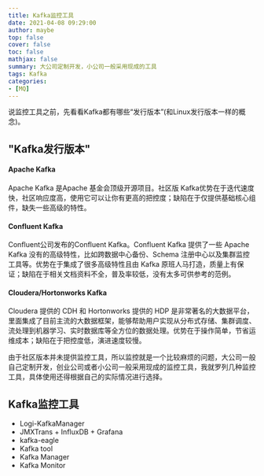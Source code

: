 ```yaml
---
title: Kafka监控工具
date: 2021-04-08 09:29:00
author: maybe
top: false
cover: false
toc: false
mathjax: false
summary: 大公司定制开发，小公司一般采用现成的工具
tags: Kafka
categories:
- [MQ]
---
```


说监控工具之前，先看看Kafka都有哪些“发行版本”(和Linux发行版本一样的概念)。

## "Kafka发行版本"
#### Apache Kafka
Apache Kafka 是Apache 基金会顶级开源项目。社区版 Kafka优势在于迭代速度快，社区响应度高，使用它可以让你有更高的把控度；缺陷在于仅提供基础核心组件，缺失一些高级的特性。
#### Confluent Kafka
Confluent公司发布的Confluent Kafka。Confluent Kafka 提供了一些 Apache Kafka 没有的高级特性，比如跨数据中心备份、Schema 注册中心以及集群监控工具等。优势在于集成了很多高级特性且由 Kafka 原班人马打造，质量上有保证；缺陷在于相关文档资料不全，普及率较低，没有太多可供参考的范例。
#### Cloudera/Hortonworks Kafka
Cloudera 提供的 CDH 和 Hortonworks 提供的 HDP 是非常著名的大数据平台，里面集成了目前主流的大数据框架，能够帮助用户实现从分布式存储、集群调度、流处理到机器学习、实时数据库等全方位的数据处理。优势在于操作简单，节省运维成本；缺陷在于把控度低，演进速度较慢。

由于社区版本并未提供监控工具，所以监控就是一个比较麻烦的问题，大公司一般自己定制开发，创业公司或者小公司一般采用现成的监控工具，我就罗列几种监控工具，具体使用还得根据自己的实际情况进行选择。
## Kafka监控工具
* Logi-KafkaManager
* JMXTrans + InfluxDB + Grafana
* kafka-eagle
* Kafka tool
* Kafka Manager
* Kafka Monitor
